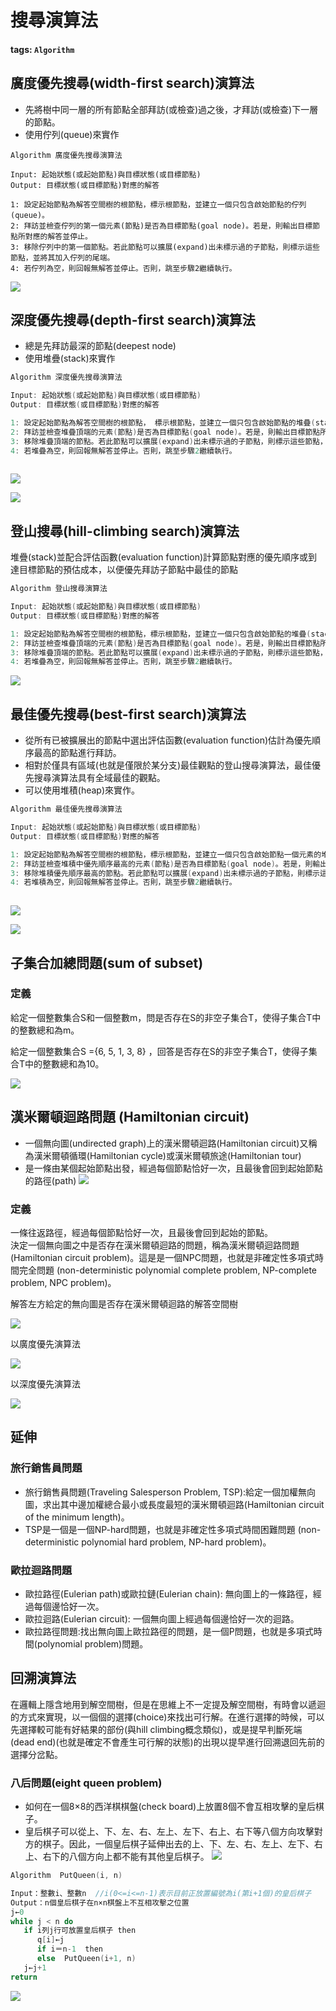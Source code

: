 # 搜尋演算法

#### tags: `Algorithm` <a id="tags-Algorithm"></a>

## 廣度優先搜尋\(width-first search\)演算法 <a id="&#x5EE3;&#x5EA6;&#x512A;&#x5148;&#x641C;&#x5C0B;width-first-search&#x6F14;&#x7B97;&#x6CD5;"></a>

* 先將樹中同一層的所有節點全部拜訪\(或檢查\)過之後，才拜訪\(或檢查\)下一層的節點。
* 使用佇列\(queue\)來實作

```text
Algorithm 廣度優先搜尋演算法

Input: 起始狀態(或起始節點)與目標狀態(或目標節點) 
Output: 目標狀態(或目標節點)對應的解答

1: 設定起始節點為解答空間樹的根節點，標示根節點，並建立一個只包含啟始節點的佇列(queue)。
2: 拜訪並檢查佇列的第一個元素(節點)是否為目標節點(goal node)。若是，則輸出目標節點所對應的解答並停止。
3: 移除佇列中的第一個節點。若此節點可以擴展(expand)出未標示過的子節點，則標示這些節點，並將其加入佇列的尾端。
4: 若佇列為空，則回報無解答並停止。否則，跳至步驟2繼續執行。

```

![](https://i.imgur.com/8rIKg0r.png)

## 深度優先搜尋\(depth-first search\)演算法 <a id="&#x6DF1;&#x5EA6;&#x512A;&#x5148;&#x641C;&#x5C0B;depth-first-search&#x6F14;&#x7B97;&#x6CD5;"></a>

* 總是先拜訪最深的節點\(deepest node\)
* 使用堆疊\(stack\)來實作

```cpp
Algorithm 深度優先搜尋演算法

Input: 起始狀態(或起始節點)與目標狀態(或目標節點) 
Output: 目標狀態(或目標節點)對應的解答

1: 設定起始節點為解答空間樹的根節點， 標示根節點，並建立一個只包含啟始節點的堆疊(stack)。
2: 拜訪並檢查堆疊頂端的元素(節點)是否為目標節點(goal node)。若是，則輸出目標節點所對應的解答並停止。
3: 移除堆疊頂端的節點。若此節點可以擴展(expand)出未標示過的子節點，則標示這些節點，並將其一一加入堆疊的頂端。
4: 若堆疊為空，則回報無解答並停止。否則，跳至步驟2繼續執行。
 
```

![](https://i.imgur.com/4ydM26S.png)

![](https://i.imgur.com/LgvTPFw.png)

## 登山搜尋\(hill-climbing search\)演算法 <a id="&#x767B;&#x5C71;&#x641C;&#x5C0B;hill-climbing-search&#x6F14;&#x7B97;&#x6CD5;"></a>

堆疊\(stack\)並配合評估函數\(evaluation function\)計算節點對應的優先順序或到達目標節點的預估成本，以便優先拜訪子節點中最佳的節點

```cpp
Algorithm 登山搜尋演算法

Input: 起始狀態(或起始節點)與目標狀態(或目標節點) 
Output: 目標狀態(或目標節點)對應的解答

1: 設定起始節點為解答空間樹的根節點，標示根節點，並建立一個只包含啟始節點的堆疊(stack)。
2: 拜訪並檢查堆疊頂端的元素(節點)是否為目標節點(goal node)。若是，則輸出目標節點所對應的解答並停止。
3: 移除堆疊頂端的節點。若此節點可以擴展(expand)出未標示過的子節點，則標示這些節點，並根據由評估函數所計算的優先順序將其一一加入堆疊的頂端，優先順序低的先加入。
4: 若堆疊為空，則回報無解答並停止。否則，跳至步驟2繼續執行。
```

![](https://i.imgur.com/aPHRRnQ.png)

## 最佳優先搜尋\(best-first search\)演算法 <a id="&#x6700;&#x4F73;&#x512A;&#x5148;&#x641C;&#x5C0B;best-first-search&#x6F14;&#x7B97;&#x6CD5;"></a>

* 從所有已被擴展出的節點中選出評估函數\(evaluation function\)估計為優先順序最高的節點進行拜訪。
* 相對於僅具有區域\(也就是僅限於某分支\)最佳觀點的登山搜尋演算法，最佳優先搜尋演算法具有全域最佳的觀點。
* 可以使用堆積\(heap\)來實作。

```cpp
Algorithm 最佳優先搜尋演算法

Input: 起始狀態(或起始節點)與目標狀態(或目標節點) 
Output: 目標狀態(或目標節點)對應的解答

1: 設定起始節點為解答空間樹的根節點，標示根節點，並建立一個只包含啟始節點一個元素的堆積(heap)。
2: 拜訪並檢查堆積中優先順序最高的元素(節點)是否為目標節點(goal node)。若是，則輸出目標節點所對應的解答並停止。
3: 移除堆積優先順序最高的節點。若此節點可以擴展(expand)出未標示過的子節點，則標示這些節點，並根據由評估函數所計算的優先順序將其一一加入堆積中。
4: 若堆積為空，則回報無解答並停止。否則，跳至步驟2繼續執行。
 
```

![](https://i.imgur.com/1kM13rl.png)

![](https://i.imgur.com/1jqDkGH.png)

## 子集合加總問題\(sum of subset\) <a id="&#x5B50;&#x96C6;&#x5408;&#x52A0;&#x7E3D;&#x554F;&#x984C;sum-of-subset"></a>

### 定義 <a id="&#x5B9A;&#x7FA9;0"></a>

給定一個整數集合S和一個整數m，問是否存在S的非空子集合T，使得子集合T中的整數總和為m。

給定一個整數集合S ={6, 5, 1, 3, 8} ，回答是否存在S的非空子集合T，使得子集合T中的整數總和為10。  
 

![](https://i.imgur.com/L8QLlIF.png)

## 漢米爾頓迴路問題 \(Hamiltonian circuit\) <a id="&#x6F22;&#x7C73;&#x723E;&#x9813;&#x8FF4;&#x8DEF;&#x554F;&#x984C;-Hamiltonian-circuit"></a>

* 一個無向圖\(undirected graph\)上的漢米爾頓迴路\(Hamiltonian circuit\)又稱為漢米爾頓循環\(Hamiltonian cycle\)或漢米爾頓旅途\(Hamiltonian tour\)
* 是一條由某個起始節點出發，經過每個節點恰好一次，且最後會回到起始節點的路徑\(path\)  ![](https://i.imgur.com/d8MKd8w.png)

### 定義 <a id="&#x5B9A;&#x7FA9;"></a>

一條往返路徑，經過每個節點恰好一次，且最後會回到起始的節點。  
 決定一個無向圖之中是否存在漢米爾頓迴路的問題，稱為漢米爾頓迴路問題\(Hamiltonian circuit problem\)。這是是一個NPC問題，也就是非確定性多項式時間完全問題 \(non-deterministic polynomial complete problem, NP-complete problem, NPC problem\)。

解答左方給定的無向圖是否存在漢米爾頓迴路的解答空間樹  
 

![](https://i.imgur.com/8fFpWxq.png)

以廣度優先演算法  
 

![](https://i.imgur.com/zECJ3Ao.png)

以深度優先演算法  
 

![](https://i.imgur.com/xwOSqsd.png)

## 延伸 <a id="&#x5EF6;&#x4F38;"></a>

### 旅行銷售員問題 <a id="&#x65C5;&#x884C;&#x92B7;&#x552E;&#x54E1;&#x554F;&#x984C;"></a>

* 旅行銷售員問題\(Traveling Salesperson Problem, TSP\):給定一個加權無向圖，求出其中邊加權總合最小或長度最短的漢米爾頓迴路\(Hamiltonian circuit of the minimum length\)。
* TSP是一個是一個NP-hard問題，也就是非確定性多項式時間困難問題 \(non-deterministic polynomial hard problem, NP-hard problem\)。

### 歐拉迴路問題 <a id="&#x6B50;&#x62C9;&#x8FF4;&#x8DEF;&#x554F;&#x984C;"></a>

* 歐拉路徑\(Eulerian path\)或歐拉鏈\(Eulerian chain\): 無向圖上的一條路徑，經過每個邊恰好一次。
* 歐拉迴路\(Eulerian circuit\): 一個無向圖上經過每個邊恰好一次的迴路。
* 歐拉路徑問題:找出無向圖上歐拉路徑的問題，是一個P問題，也就是多項式時間\(polynomial problem\)問題。

## 回溯演算法 <a id="&#x56DE;&#x6EAF;&#x6F14;&#x7B97;&#x6CD5;"></a>

在邏輯上隱含地用到解空間樹，但是在思維上不一定提及解空間樹，有時會以遞迴的方式來實現，以一個個的選擇\(choice\)來找出可行解。在進行選擇的時候，可以先選擇較可能有好結果的部份\(與hill climbing概念類似\)，或是提早判斷死端\(dead end\)\(也就是確定不會產生可行解的狀態\)的出現以提早進行回溯退回先前的選擇分岔點。

### 八后問題\(eight queen problem\) <a id="&#x516B;&#x540E;&#x554F;&#x984C;eight-queen-problem"></a>

* 如何在一個8×8的西洋棋棋盤\(check board\)上放置8個不會互相攻擊的皇后棋子。
* 皇后棋子可以從上、下、左、右、左上、左下、右上、右下等八個方向攻擊對方的棋子。因此，一個皇后棋子延伸出去的上、下、左、右、左上、左下、右上、右下的八個方向上都不能有其他皇后棋子。  ![](https://i.imgur.com/wmp2CWl.png)

```cpp
Algorithm  PutQueen(i, n)

Input：整數i、整數n  //i(0<=i<=n-1)表示目前正放置編號為i(第i+1個)的皇后棋子
Output：n個皇后棋子在n×n棋盤上不互相攻擊之位置
j←0  
while j < n do
   if i列j行可放置皇后棋子 then 
      q[i]←j
      if i＝n-1  then
      else  PutQueen(i+1, n)
   j←j+1 
return

```

![](https://i.imgur.com/NKNCokV.png)

